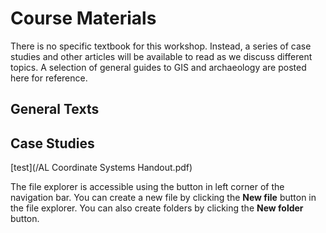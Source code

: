 # Course Materials
There is no specific textbook for this workshop. Instead, a series of case studies and other articles will be available to read as we discuss different topics. A selection of general guides to GIS and archaeology are posted here for reference.

## General Texts


## Case Studies

[test](/AL Coordinate Systems Handout.pdf)

The file explorer is accessible using the button in left corner of the navigation bar. You can create a new file by clicking the **New file** button in the file explorer. You can also create folders by clicking the **New folder** button.

